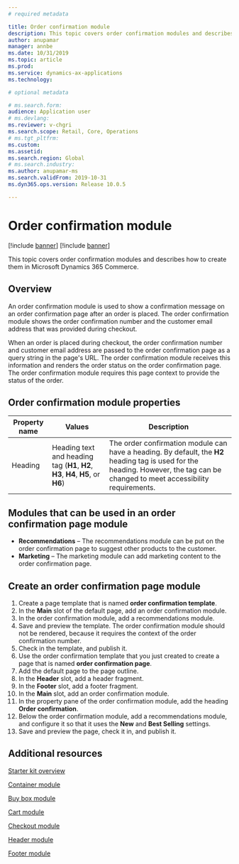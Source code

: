 ```yaml
---
# required metadata

title: Order confirmation module
description: This topic covers order confirmation modules and describes how to create them in Microsoft Dynamics 365 Commerce.
author: anupamar
manager: annbe
ms.date: 10/31/2019
ms.topic: article
ms.prod: 
ms.service: dynamics-ax-applications
ms.technology: 

# optional metadata

# ms.search.form: 
audience: Application user
# ms.devlang: 
ms.reviewer: v-chgri
ms.search.scope: Retail, Core, Operations
# ms.tgt_pltfrm: 
ms.custom: 
ms.assetid: 
ms.search.region: Global
# ms.search.industry: 
ms.author: anupamar-ms
ms.search.validFrom: 2019-10-31
ms.dyn365.ops.version: Release 10.0.5

---
```

# Order confirmation module

[!include [banner](includes/preview-banner.md)]
[!include [banner](includes/banner.md)]

This topic covers order confirmation modules and describes how to create them in Microsoft Dynamics 365 Commerce.

## Overview

An order confirmation module is used to show a confirmation message on an order confirmation page after an order is placed. The order confirmation module shows the order confirmation number and the customer email address that was provided during checkout.

When an order is placed during checkout, the order confirmation number and customer email address are passed to the order confirmation page as a query string in the page's URL. The order confirmation module receives this information and renders the order status on the order confirmation page. The order confirmation module requires this page context to provide the status of the order.

## Order confirmation module properties

| Property name | Values | Description |
|---------------|--------|-------------|
| Heading       | Heading text and heading tag (**H1**, **H2**, **H3**, **H4**, **H5**, or **H6**) | The order confirmation module can have a heading. By default, the **H2** heading tag is used for the heading. However, the tag can be changed to meet accessibility requirements. |

## Modules that can be used in an order confirmation page module 

- **Recommendations** – The recommendations module can be put on the order confirmation page to suggest other products to the customer.
- **Marketing** – The marketing module can add marketing content to the order confirmation page.

## Create an order confirmation page module

1. Create a page template that is named **order confirmation template**.
1. In the **Main** slot of the default page, add an order confirmation module.
1. In the order confirmation module, add a recommendations module.
1. Save and preview the template. The order confirmation module should not be rendered, because it requires the context of the order confirmation number.
1. Check in the template, and publish it.
1. Use the order confirmation template that you just created to create a page that is named **order confirmation page**.
1. Add the default page to the page outline.
1. In the **Header** slot, add a header fragment.
1. In the **Footer** slot, add a footer fragment.
1. In the **Main** slot, add an order confirmation module.
1. In the property pane of the order confirmation module, add the heading **Order confirmation**.
1. Below the order confirmation module, add a recommendations module, and configure it so that it uses the **New** and **Best Selling** settings.
1. Save and preview the page, check it in, and publish it.

## Additional resources

[Starter kit overview](starter-kit-overview.md)

[Container module](add-container-module.md)

[Buy box module](add-buy-box.md)

[Cart module](add-cart-module.md)

[Checkout module](add-checkout-module.md)

[Header module](author-header-module.md)

[Footer module](author-footer-module.md)
